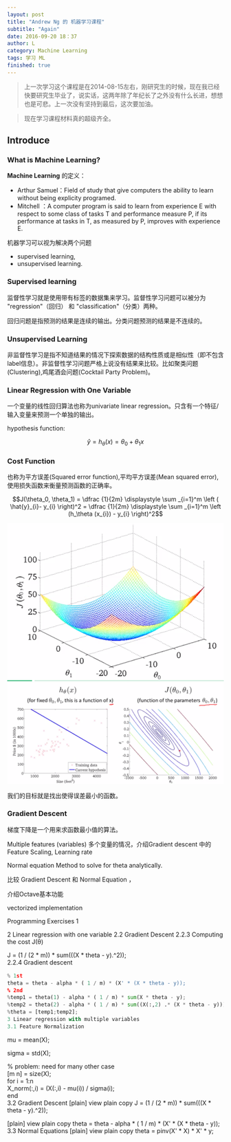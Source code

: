 ```yaml
---
layout: post
title: "Andrew Ng 的 机器学习课程"
subtitle: "Again"
date: 2016-09-20 18：37
author: L
category: Machine Learning
tags: 学习 ML
finished: true
---
```


> 上一次学习这个课程是在2014-08-15左右，刚研究生的时候，现在我已经快要研究生毕业了，说实话，这两年除了年纪长了之外没有什么长进，想想也是可悲。上一次没有坚持到最后，这次要加油。

> 现在学习课程材料真的超级齐全。

## Introduce
### What is Machine Learning?

__Machine Learning__ 的定义：

  - Arthur Samuel：Field of study that give computers the ability to learn without being explicity programed.
  - Mitchell ：A computer program is said to learn from experience E with respect to some class of tasks T and performance measure P, if its performance at tasks in T, as measured by P, improves with experience E.

机器学习可以视为解决两个问题

  - supervised learning,
  - unsupervised learning.

### Supervised learning

监督性学习就是使用带有标签的数据集来学习。监督性学习问题可以被分为 "regression"（回归） 和 "classification"（分类）两种。

回归问题是指预测的结果是连续的输出。分类问题预测的结果是不连续的。

### Unsupervised Learning

非监督性学习是指不知道结果的情况下探索数据的结构性质或是相似性（即不包含label信息）。非监督性学习问题严格上说没有结果来比较。比如聚类问题(Clustering),鸡尾酒会问题(Cocktail Party Problem)。

### Linear Regression with One Variable

一个变量的线性回归算法也称为univariate linear regression。只含有一个特征/输入变量来预测一个单独的输出。

hypothesis function:

$$\hat{y} = h_\theta(x) = \theta_0 + \theta_1 x$$

### Cost Function

也称为平方误差(Squared error function),平均平方误差(Mean squared error),使用损失函数来衡量预测函数的正确率。

$$J(\theta_0, \theta_1) = \dfrac {1}{2m} \displaystyle \sum _{i=1}^m \left ( \hat{y}_{i}- y_{i} \right)^2  = \dfrac {1}{2m} \displaystyle \sum _{i=1}^m \left (h_\theta (x_{i}) - y_{i} \right)^2$$

![Cost Function](/img/blog/20160920/1.png)
![Cost Function](/img/blog/20160920/2.png)

我们的目标就是找出使得误差最小的函数。

### Gradient Descent

梯度下降是一个用来求函数最小值的算法。

Multiple features (variables)
        多个变量的情况，介绍Gradient descent 中的 Feature Scaling, Learning rate

Normal equation
        Method to solve for theta analytically.

比较 Gradient Descent 和 Normal Equation ，

介绍Octave基本功能

vectorized implementation



Programming Exercises 1

2 Linear regression with one variable
2.2 Gradient Descent
2.2.3 Computing the cost J(θ)

J = (1 / (2 * m)) * sum(((X * theta - y).^2));  
2.2.4 Gradient descent

```python
% 1st  
theta = theta - alpha * ( 1 / m) * (X' * (X * theta - y));  
% 2nd  
%temp1 = theta(1) - alpha * ( 1 / m) * sum(X * theta - y);  
%temp2 = theta(2) - alpha * ( 1 / m) * sum((X(:,2) .* (X * theta - y)));  
%theta = [temp1;temp2];  
3 Linear regression with multiple variables
3.1 Feature Normalization
```

mu = mean(X);  

sigma = std(X);  

% problem: need for many other case  
[m n] = size(X);  
for i = 1:n  
    X_norm(:,i) = (X(:,i) - mu(i)) / sigma(i);  
end  
3.2 Gradient Descent
[plain] view plain copy
J = (1 / (2 * m)) * sum(((X * theta - y).^2));  

[plain] view plain copy
theta = theta - alpha * ( 1 / m) * (X' * (X * theta - y));  
3.3 Normal Equations
[plain] view plain copy
theta = pinv(X' * X) * X' * y;  
